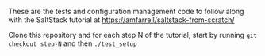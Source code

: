 These are the tests and configuration management code to follow along with 
the SaltStack tutorial at 
[https://amfarrell/saltstack-from-scratch/](https://amfarrell/saltstack-from-scratch/)

Clone this repository and for each step N of the tutorial, start by running
`git checkout step-N` and then `./test_setup`
